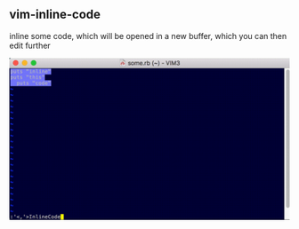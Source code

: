 ## vim-inline-code

inline some code, which will be opened in a new buffer, which you can then edit further

<img src='inline.gif' />
